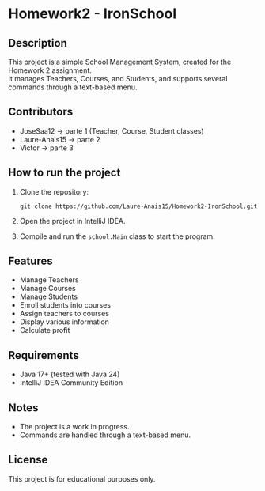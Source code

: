 # Homework2 - IronSchool

## Description

This project is a simple School Management System, created for the Homework 2 assignment.  
It manages Teachers, Courses, and Students, and supports several commands through a text-based menu.

## Contributors

- JoseSaa12 → parte 1 (Teacher, Course, Student classes)
- Laure-Anais15 → parte 2
- Victor → parte 3

## How to run the project

1. Clone the repository:
    ```
    git clone https://github.com/Laure-Anais15/Homework2-IronSchool.git
    ```

2. Open the project in IntelliJ IDEA.

3. Compile and run the `school.Main` class to start the program.

## Features

- Manage Teachers
- Manage Courses
- Manage Students
- Enroll students into courses
- Assign teachers to courses
- Display various information
- Calculate profit

## Requirements

- Java 17+ (tested with Java 24)
- IntelliJ IDEA Community Edition

## Notes

- The project is a work in progress.
- Commands are handled through a text-based menu.

## License

This project is for educational purposes only.
